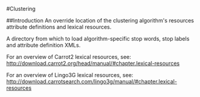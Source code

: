 <!--
 Licensed to the Apache Software Foundation (ASF) under one or more
 contributor license agreements.  See the NOTICE file distributed with
 this work for additional information regarding copyright ownership.
 The ASF licenses this file to You under the Apache License, Version 2.0
 (the "License"); you may not use this file except in compliance with
 the License.  You may obtain a copy of the License at

     http://www.apache.org/licenses/LICENSE-2.0

 Unless required by applicable law or agreed to in writing, software
 distributed under the License is distributed on an "AS IS" BASIS,
 WITHOUT WARRANTIES OR CONDITIONS OF ANY KIND, either express or implied.
 See the License for the specific language governing permissions and
 limitations under the License.
-->

#Clustering

##Introduction
An override location of the clustering algorithm's resources 
attribute definitions and lexical resources.

A directory from which to load algorithm-specific stop words,
stop labels and attribute definition XMLs. 

For an overview of Carrot2 lexical resources, see:
http://download.carrot2.org/head/manual/#chapter.lexical-resources

For an overview of Lingo3G lexical resources, see:
http://download.carrotsearch.com/lingo3g/manual/#chapter.lexical-resources
